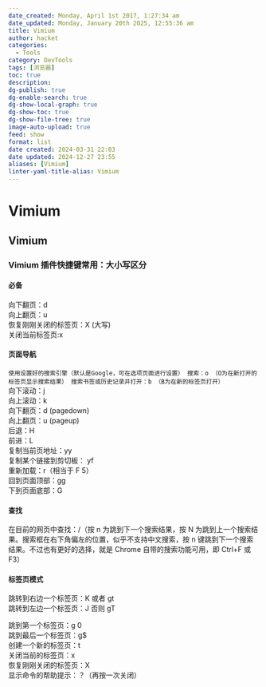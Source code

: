 ```yaml
---
date_created: Monday, April 1st 2017, 1:27:34 am
date_updated: Monday, January 20th 2025, 12:55:36 am
title: Vimium
author: hacket
categories:
  - Tools
category: DevTools
tags: [浏览器]
toc: true
description: 
dg-publish: true
dg-enable-search: true
dg-show-local-graph: true
dg-show-toc: true
dg-show-file-tree: true
image-auto-upload: true
feed: show
format: list
date created: 2024-03-31 22:03
date updated: 2024-12-27 23:55
aliases: [Vimium]
linter-yaml-title-alias: Vimium
---
```


# Vimium

## Vimium

### Vimium 插件快捷键常用：大小写区分

#### 必备

向下翻页：d<br>向上翻页：u<br>恢复刚刚关闭的标签页：X (大写)<br>关闭当前标签页:x

#### 页面导航

`使用设置好的搜索引擎（默认是Google，可在选项页面进行设置） 搜索：o （O为在新打开的标签页显示搜索结果） 搜索书签或历史记录并打开：b （B为在新的标签页打开）`<br>向下滚动：j<br>向上滚动：k<br>向下翻页：d (pagedown)<br>向上翻页：u (pageup)<br>后退：H<br>前进：L<br>复制当前页地址：yy<br>复制某个链接到剪切板： yf<br>重新加载：r（相当于 F 5）<br>回到页面顶部：gg<br>下到页面底部：G

#### 查找

在目前的网页中查找：/（按 n 为跳到下一个搜索结果，按 N 为跳到上一个搜索结果。搜索框在右下角偏左的位置，似乎不支持中文搜索，按 n 键跳到下一个搜索结果。不过也有更好的选择，就是 Chrome 自带的搜索功能可用，即 Ctrl+F 或 F3）

#### 标签页模式

跳转到右边一个标签页：K 或者 gt<br>跳转到左边一个标签页：J 否则 gT

跳到第一个标签页：g 0<br>跳到最后一个标签页：g$<br>创建一个新的标签页：t<br>关闭当前的标签页：x<br>恢复刚刚关闭的标签页：X<br>显示命令的帮助提示：？（再按一次关闭）
